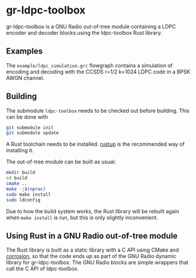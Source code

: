 # gr-ldpc-toolbox

gr-ldpc-toolbox is a GNU Radio out-of-tree module containing a LDPC encoder and
decoder blocks using the ldpc-toolbox Rust library.

## Examples

The `example/ldpc_simulation.grc` flowgraph contains a simulation of encoding
and decoding with the CCSDS r=1/2 k=1024 LDPC code in a BPSK AWGN channel.

## Building

The submodule `ldpc-toolbox` needs to be checked out before building. This can be done with
```bash
git submodule init
git submodule update
```

A Rust toolchain needs to be installed. [rustup](https://rustup.rs/) is the
recommended way of installing it.

The out-of-tree module can be built as usual:
```bash
mkdir build
cd build
cmake ..
make -j$(nproc)
sudo make install
sudo ldconfig
```

Due to how the build system works, the Rust library will be rebuilt again when
`make install` is run, but this is only slightly inconvenient.

## Using Rust in a GNU Radio out-of-tree module

The Rust library is built as a static library with a C API using CMake and
[corrosion](https://github.com/corrosion-rs/corrosion), so that the code ends up
as part of the GNU Radio dynamic library for gr-ldpc-toolbox. The GNU Radio
blocks are simple wrappers that call the C API of ldpc-toolbox.
